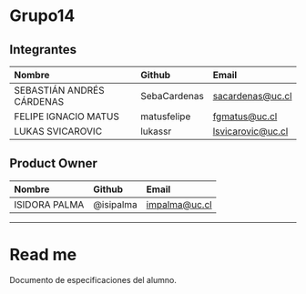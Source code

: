 # Grupo14

## Integrantes

| Nombre | Github | Email |
| :----- | :----- | :------- |
| SEBASTIÁN ANDRÉS CÁRDENAS | SebaCardenas | sacardenas@uc.cl |
| FELIPE IGNACIO MATUS | matusfelipe | fgmatus@uc.cl |
| LUKAS SVICAROVIC | lukassr | lsvicarovic@uc.cl |

## Product Owner
| Nombre | Github | Email |
| :----- | :----- | :------- |
| ISIDORA PALMA | @isipalma | impalma@uc.cl |

________________________

# Read me

Documento de especificaciones del alumno.
